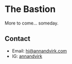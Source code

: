 # The Bastion
More to come... someday.

## Contact
- Email: [hi@annandvirk.com](mailto:hi@annandvirk.com)
- IG: [annandvirk](http://www.instagram.com/annandvirk)
